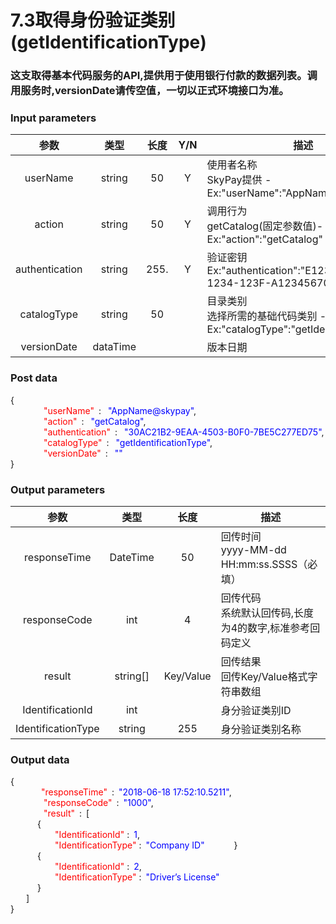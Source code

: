 # 7.3取得身份验证类别(getIdentificationType)
### 这支取得基本代码服务的API,提供用于使用银行付款的数据列表。调用服务时,versionDate请传空值，一切以正式环境接口为准。

### Input parameters
| 参数                        |    类型     | 长度   |Y/N |描述|
| :-------------------------: | :-----------: |:-----:|:----:|--------------------------------|   
|userName|string|50|Y|使用者名称<br> SkyPay提供 - Ex:"userName":"AppName@skypay"|
|action|string|50|Y|调用行为<br>getCatalog(固定参数值)- Ex:"action":"getCatalog"|
|authentication |string |255.|Y|验证密钥<br>Ex:"authentication":"E1234567-123C-1234-123F-A12345670"|
|catalogType |string|50||目录类别<br> 选择所需的基础代码类别 - Ex:"catalogType":"getIdentificationType"|
|versionDate |dataTime|||版本日期|

### Post data

{<br>
    <font color=red>&ensp;&ensp;&ensp;&ensp;"userName"</font> :  <font color=blue>"AppName@skypay"</font>,<br>
    <font color=red>&ensp;&ensp;&ensp;&ensp;"action"</font> :  <font color=blue>"getCatalog"</font>,<br>
    <font color=red>&ensp;&ensp;&ensp;&ensp;"authentication"</font> :  <font color=blue>"30AC21B2-9EAA-4503-B0F0-7BE5C277ED75"</font>,<br>
    <font color=red>&ensp;&ensp;&ensp;&ensp;"catalogType"</font> :  <font color=blue>"getIdentificationType"</font>,<br>
    <font color=red>&ensp;&ensp;&ensp;&ensp;"versionDate"</font> :  <font color=blue>""</font><br>
}


### Output parameters

| 参数                        |    类型     | 长度    |描述|
| :-------------------------: | :-----------: |:-----:|--------------------------------|   
|responseTime  |DateTime|50|回传时间 <br> yyyy-MM-dd HH:mm:ss.SSSS（必填）|
|responseCode  |int|4|回传代码 <br> 系统默认回传码,长度为4的数字,标准参考回码定义|
|result |string[]|Key/Value|回传结果 <br> 回传Key/Value格式字符串数组|
|IdentificationId|int||身分验证类别ID|
|IdentificationType|string|255|身分验证类别名称|


### Output data

{<br>
   <font color=red>&ensp;&ensp;&ensp;&ensp;"responseTime"</font> : <font color=blue>"2018-06-18 17:52:10.5211"</font>,<br>
    <font color=red>&ensp;&ensp;&ensp;&ensp;"responseCode"</font> : <font color=blue>"1000"</font>,<br>
    <font color=red>&ensp;&ensp;&ensp;&ensp;"result"</font> : [<br>
       { <br>
       <font color=red>&ensp;&ensp;&ensp;&ensp;"IdentificationId"</font> : <font color=blue>1</font>,<br>
       <font color=red>&ensp;&ensp;&ensp;&ensp;"IdentificationType"</font> : <font color=blue>"Company ID"</font>
       }<br>
       { <br>
       <font color=red>&ensp;&ensp;&ensp;&ensp;"IdentificationId"</font> : <font color=blue>2</font>,<br>
       <font color=red>&ensp;&ensp;&ensp;&ensp;"IdentificationType"</font> : <font color=blue>"Driver’s License"</font><br>
       }<br>
    ]<br>
}
